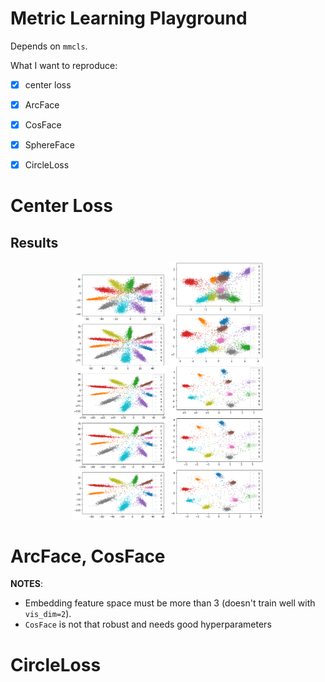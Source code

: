 # Metric Learning Playground

Depends on `mmcls`.

What I want to reproduce:
- [x] center loss
- [x] ArcFace
- [x] CosFace
- [x] SphereFace
- [x] CircleLoss


# Center Loss


## Results

<div align="center">
  <img src=".readme/ce.png" alt="ce" width="30%">
  <img src=".readme/center.png" alt="center" width="30%">
</div>

# ArcFace, CosFace

__NOTES__:
- Embedding feature space must be more than 3 (doesn't train well with `vis_dim=2`).
- `CosFace` is not that robust and needs good hyperparameters


# CircleLoss

